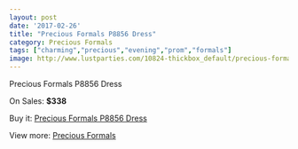 ```yaml
---
layout: post
date: '2017-02-26'
title: "Precious Formals P8856 Dress"
category: Precious Formals
tags: ["charming","precious","evening","prom","formals"]
image: http://www.lustparties.com/10824-thickbox_default/precious-formals-p8856-dress.jpg
---
```

Precious Formals P8856 Dress

On Sales: **$338**
<a href="https://www.lustparties.com/en/precious-formals/3742-precious-formals-p8856-dress.html"><amp-img layout="responsive" width="600" height="600" src="//www.lustparties.com/10824-thickbox_default/precious-formals-p8856-dress.jpg" alt="Precious Formals P8856 Dress 0" /></a>

Buy it: [Precious Formals P8856 Dress](https://www.lustparties.com/en/precious-formals/3742-precious-formals-p8856-dress.html "Precious Formals P8856 Dress")

View more: [Precious Formals](https://www.lustparties.com/en/18-precious-formals "Precious Formals")